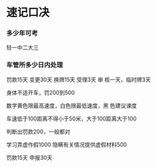 # 速记口决

### **多少年可考**

轻一中二大三

### 车管所多少日内处理

罚款15天 变更30天 换牌15天 受理3天 审
核一天，临时牌3天

身体不适开车，罚200到500

数字黄色限最高速度，白色限最低速度，黑
色建议谏度

车速低于100距离不得小于50米，大于100距离大于100

判断出罚款200，一般都对

学习弄虚作假1000 隐瞒有关情况提供虚假材料500

罚款15天 申报30天